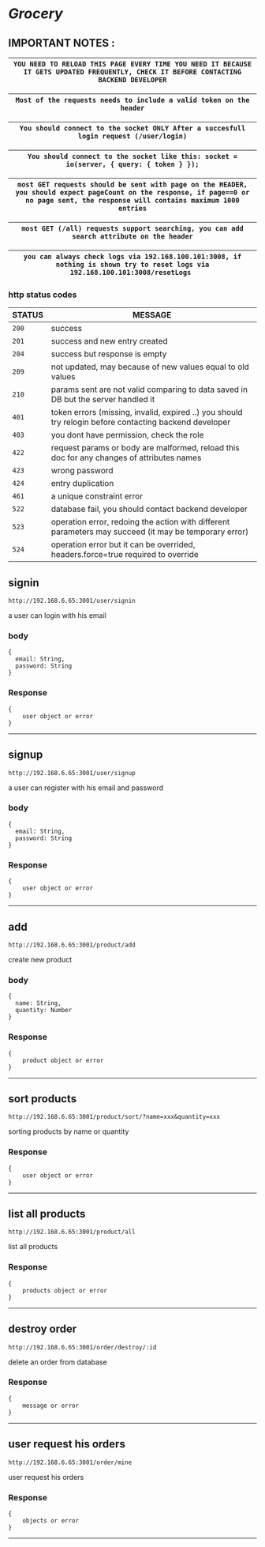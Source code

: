 
[logo]: https://www.google.com/url?sa=i&url=https%3A%2F%2Fmedium.com%2Fgomycode&psig=AOvVaw2jcUZcSotBVC179-4h7z0T&ust=1581603621570000&source=images&cd=vfe&ved=0CAIQjRxqFwoTCICb0uKazOcCFQAAAAAdAAAAABAD 
# ***Grocery***
## IMPORTANT NOTES :
`YOU NEED TO RELOAD THIS PAGE EVERY TIME YOU NEED IT BECAUSE IT GETS UPDATED FREQUENTLY, CHECK IT BEFORE CONTACTING BACKEND DEVELOPER`  |
-|

`Most of the requests needs to include a valid token on the header`  |
-|

`You should connect to the socket ONLY After a succesfull login request (/user/login)`  |
-|

`You should connect to the socket like this: socket = io(server, { query: { token } });`|
-|

`most GET requests should be sent with page on the HEADER, you should expect pageCount on the response, if page==0 or no page sent, the response will contains maximum 1000 entries`  |
-|

`most GET (/all) requests support searching, you can add search attribute on the header`  |
-|

`you can always check logs via 192.168.100.101:3008, if nothing is shown try to reset logs via 192.168.100.101:3008/resetLogs `  |
-|

### http status codes
| STATUS | MESSAGE                                                                                                |
|--------|--------------------------------------------------------------------------------------------------------|
| `200`  | success                                                                                                |
| `201`  | success and new entry created                                                                          |
| `204`  | success but response is empty                                                                          |
| `209`  | not updated, may because of new values equal to old values                                                   |
| `210`  | params sent are not valid comparing to data saved in DB but the server handled it |
| `401`  | token errors (missing, invalid, expired ..) you should try relogin before contacting backend developer |
| `403`  | you dont have permission, check the role                                                               |
| `422`  | request params or body are malformed, reload this doc for any changes of attributes names              |
| `423`  | wrong password              |
| `424`  | entry duplication               |
| `461`  | a unique constraint error                                                                              |
| `522`  | database fail, you should contact backend developer                                                    |
| `523`  | operation error, redoing the action with different parameters may succeed (it may be temporary error)  |
| `524`  | operation error but it can be overrided, headers.force=true required to override |


## signin
``` POST
http://192.168.6.65:3001/user/signin
```
a user can login with his email
### body
```
{
  email: String,
  password: String
}
```
### Response
```
{
    user object or error
}
```
-------------------------------------------------------------------------------------------------------------------------------------------------------------------------------------------------------------------------

## signup
``` POST
http://192.168.6.65:3001/user/signup
```
a user can register with his email and password
### body
```
{
  email: String,
  password: String
}
```
### Response
```
{
    user object or error
}
```
-------------------------------------------------------------------------------------------------------------------------------------------------------------------------------------------------------------------------

## add
``` POST
http://192.168.6.65:3001/product/add
```
create new product
### body
```
{
  name: String,
  quantity: Number
}
```
### Response
```
{
    product object or error
}
```
-------------------------------------------------------------------------------------------------------------------------------------------------------------------------------------------------------------------------

## sort products
``` GET
http://192.168.6.65:3001/product/sort/?name=xxx&quantity=xxx
```
sorting products by name or quantity
### Response
```
{
    user object or error
}
```
-------------------------------------------------------------------------------------------------------------------------------------------------------------------------------------------------------------------------

## list all products
``` GET
http://192.168.6.65:3001/product/all
```
list all products 

### Response
```
{
    products object or error
}
```
-------------------------------------------------------------------------------------------------------------------------------------------------------------------------------------------------------------------------

## destroy order
``` DELETE
http://192.168.6.65:3001/order/destroy/:id
```
delete an order from database
### Response
```
{
    message or error
}
```
-------------------------------------------------------------------------------------------------------------------------------------------------------------------------------------------------------------------------

## user request his orders
``` GET
http://192.168.6.65:3001/order/mine
```
user request his orders
### Response
```
{
    objects or error
}
```
-------------------------------------------------------------------------------------------------------------------------------------------------------------------------------------------------------------------------

